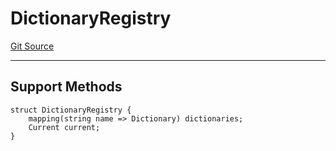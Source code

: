 # DictionaryRegistry
[Git Source](https://github.com/metacontract/mc/blob/d41f04df9ea19494be75c66f344b8104caf03cd2/resources/devkit/api-reference/registry/DictionaryRegistry.sol)

---------------------
Support Methods
-----------------------


```solidity
struct DictionaryRegistry {
    mapping(string name => Dictionary) dictionaries;
    Current current;
}
```

